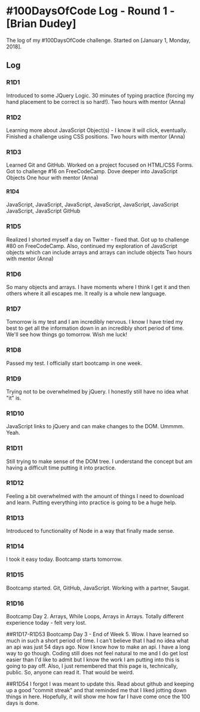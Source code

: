 # #100DaysOfCode Log - Round 1 - [Brian Dudey]

The log of my #100DaysOfCode challenge. Started on [January 1, Monday, 2018].

## Log

### R1D1 
Introduced to some JQuery Logic. 30 minutes of typing practice (forcing my hand placement to be correct is so hard!). 
Two hours with mentor (Anna)

### R1D2
Learning more about JavaScript Object(s) - I know it will click, eventually. Finished a challenge using CSS positions.
Two hours with mentor (Anna)

### R1D3
Learned Git and GitHub. Worked on a project focused on HTML/CSS Forms. Got to challenge #16 on FreeCodeCamp. Dove deeper into JavaScript Objects
One hour with mentor (Anna)

#### R1D4
JavaScript, JavaScript, 
JavaScript, JavaScript,
JavaScript, JavaScript
JavaScript, JavaScript
GitHub

### R1D5
Realized I shorted myself a day on Twitter - fixed that. Got up to challenge #80 on FreeCodeCamp.
Also, continued my exploration of JavaScript objects which can include arrays and arrays can include objects
Two hours with mentor (Anna)

### R1D6
So many objects and arrays. I have moments where I think I get it and then others where it all escapes me. It really is a whole new language.

### R1D7
Tomorrow is my test and I am incredibly nervous. I know I have tried my best to get all the information down in an incredibly short period of time. We'll see how things go tomorrow. Wish me luck!

### R1D8
Passed my test. I officially start bootcamp in one week.

### R1D9
Trying not to be overwhelmed by jQuery. I honestly still have no idea what "it" is.

### R1D10
JavaScript links to jQuery and can make changes to the DOM. Ummmm. Yeah.

### R1D11
Still trying to make sense of the DOM tree. I understand the concept but am having a difficult time putting it into practice.

### R1D12
Feeling a bit overwhelmed with the amount of things I need to download and learn. Putting everything into practice is going to be a huge help.

### R1D13
Introduced to functionality of Node in a way that finally made sense. 

### R1D14
I took it easy today. Bootcamp starts tomorrow.

### R1D15
Bootcamp started. Git, GitHub, JavaScript. Working with a partner, Saugat.

### R1D16
Bootcamp Day 2. Arrays, While Loops, Arrays in Arrays. Totally different experience today - felt very lost.

##R1D17-R1D53
Bootcamp Day 3 - End of Week 5. Wow. I have learned so much in such a short period of time. I can't believe that I had no idea what an api was just 54 days ago. Now I know how to make an api. I have a long way to go though. Coding still does not feel natural to me and I do get lost easier than I'd like to admit but I know the work I am putting into this is going to pay off. Also, I just remembered that this page is, technically, public. So, anyone can read it. That would be weird.

##R1D54
I forgot I was meant to update this. Read about github and keeping up a good "commit streak" and that reminded me that I liked jotting down things in here. Hopefully, it will show me how far I have come once the 100 days is done.
